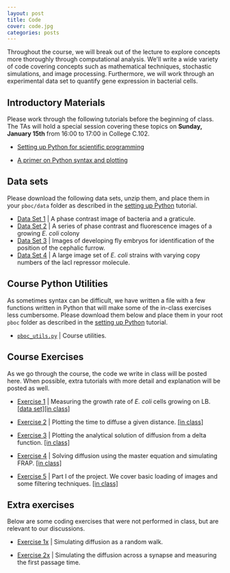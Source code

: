 ```yaml
---
layout: post
title: Code
cover: code.jpg
categories: posts
---
```


Throughout the course, we will break out of the lecture to explore concepts more thoroughly through computational analysis. We'll write a wide variety of code covering concepts such as mathematical techniques, stochastic simulations, and image processing. Furthermore, we will work through an experimental data set to quantify gene expression in bacterial cells.

## Introductory Materials
Please work through the following tutorials before the beginning of class. The TAs will hold a special session covering these topics on **Sunday, January 15th** from 16:00 to 17:00 in College C.102.

* [Setting up Python for scientific programming](../../../../code/html/setting_up_python.html)

* [A primer on Python syntax and plotting](../../../../code/html/python_syntax_and_plotting.html)


## Data sets

Please download the following data sets, unzip them, and place them in your `pboc/data` folder as described in the [setting up Python](../../../../code/html/setting_up_python.html) tutorial.

* [Data Set 1](http://www.rpgroup.caltech.edu/course_data/sizing_up_ecoli.zip) \| A phase contrast image of bacteria and a graticule.
* [Data Set 2](http://www.rpgroup.caltech.edu/course_data/ecoli_growth.zip) \| A series of phase contrast and fluorescence images of a growing *E. coli* colony
* [Data Set 3](http://www.rpgroup.caltech.edu/course_data/french_flag.zip) \| Images of developing fly embryos for identification of the position of the cephalic furrow.
* [Data Set 4](http://www.rpgroup.caltech.edu/course_data/lacI_titration.zip) \| A large image set of *E. coli* strains with varying copy numbers of the lacI repressor molecule.


## Course Python Utilities
As sometimes syntax can be difficult, we have written a file with a few functions written in Python that will make some of the in-class exercises less cumbersome. Please download them below and place them in your root `pboc` folder as described in the [setting up Python](../../../../code/html/setting_up_python.html) tutorial.

* [`pboc_utils.py`](../../../../code/pboc_utils.py) \| Course utilities.

## Course Exercises
As we go through the course, the code we write in class will be posted here. When possible, extra tutorials with more detail and explanation will be posted as well.

* [Exercise 1](../../../../code/ecoli_growth_fluorescence.py) \| Measuring the
    growth rate of *E. coli* cells growing on LB. [\[data
    set\]](https://www.rpgroup.caltech.edu/course_data/ecoli_growth.zip)[\[in
    class\]](../../../../code/inclass/ecoli_growth_in_class.py)

* [Exercise 2](../../../../code/time_to_diffuse.py) \| Plotting the time to
    diffuse a given distance. [\[in
    class\]](../../../../code/inclass/time_to_diffuse_in_class.py)

* [Exercise 3](../../../../code/analytical_diffusion_equation.py) \| Plotting the
    analytical solution of diffusion from a delta function. [\[in
    class\]](../../../../code/inclass/analytical_diffusion_in_class.py)

* [Exercise 4](../../../../code/master_equation_diffusion.py) \| Solving
    diffusion using the master equation and simulating FRAP. [\[in
    class\]](../../../../code/inclass/master_equation_diffusion_in_class.py)

* [Exercise 5](../../../../code/project_pt1_filtering.py) \| Part I of the
    project. We cover basic loading of images and some filtering techniques.
    [\[in class\]](../../../../code/inclass/project_part1_in_class.py)

## Extra exercises
Below are some coding exercises that were not performed in class, but are
relevant to our discussions.

* [Exercise 1x](../../../../code/stochastic_diffusion_simulation.py) \| Simulating diffusion as a random walk.

* [Exercise 2x](../../../../code/diffusion_across_a_synapse.py) \| Simulating the diffusion across a synapse and measuring the first passage time.

